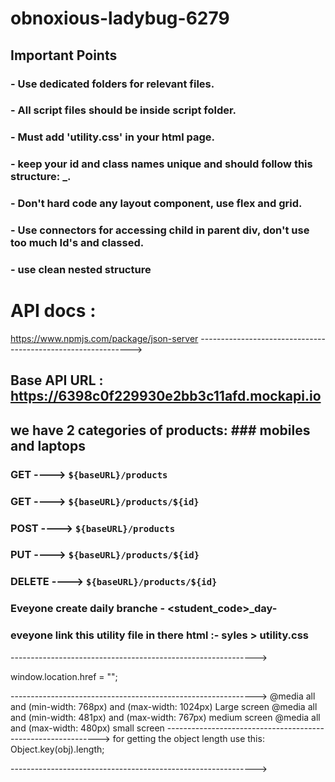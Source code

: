 # obnoxious-ladybug-6279

## Important Points
 ### - Use dedicated folders for relevant files.
 ### - All script files should be inside script folder.
 ### - Must add 'utility.css' in your html page. 
 ### - keep your id and class names unique and should follow this structure: <working area>_<working component>.
 ### - Don't hard code any layout component,  use flex and grid.
 ### - Use connectors for accessing child in parent div, don't use too much Id's and classed. 
 ### - use clean nested structure

# API docs : 
https://www.npmjs.com/package/json-server
------------------------------------------------------------->
## Base API URL : https://6398c0f229930e2bb3c11afd.mockapi.io
## we have 2 categories of products: ### mobiles and laptops
### GET ---->  `${baseURL}/products`
### GET ---->  `${baseURL}/products/${id}`
### POST ---->  `${baseURL}/products`
### PUT ---->  `${baseURL}/products/${id}`
### DELETE ---->  `${baseURL}/products/${id}`
### Eveyone create daily branche - <student_code>_day-<day number>
### eveyone link this utility file in there html :- syles > utility.css

------------------------------------------------------------->

window.location.href = "";

------------------------------------------------------------->
 @media all and (min-width: 768px) and (max-width: 1024px) Large screen 
 @media all and (min-width: 481px) and (max-width: 767px)   medium screen
 @media all and (max-width: 480px) small screen
------------------------------------------------------------->
 for getting the object length use this:
 Object.key(obj).length;
 
------------------------------------------------------------->

